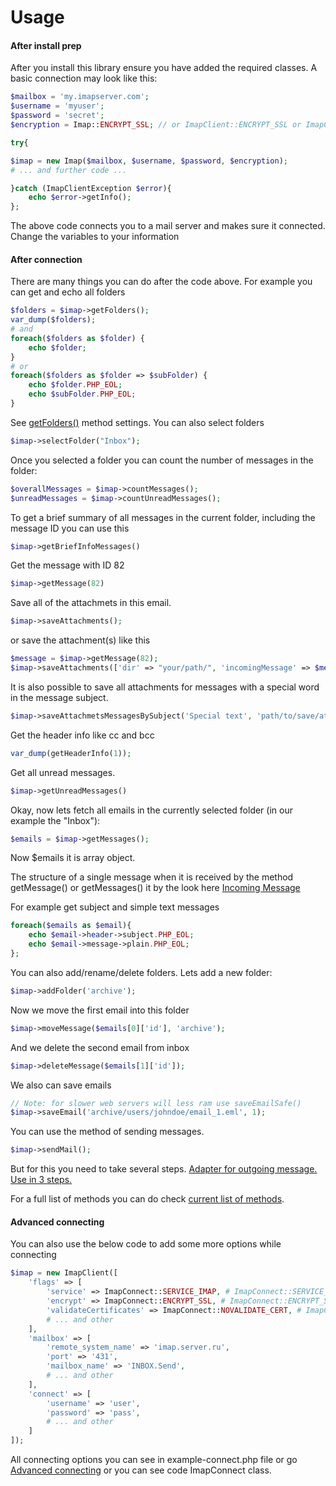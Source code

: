 # Usage
#### After install prep
After you install this library ensure you have added the required classes.
A basic connection may look like this:
```php
$mailbox = 'my.imapserver.com';
$username = 'myuser';
$password = 'secret';
$encryption = Imap::ENCRYPT_SSL; // or ImapClient::ENCRYPT_SSL or ImapClient::ENCRYPT_TLS or null

try{

$imap = new Imap($mailbox, $username, $password, $encryption);
# ... and further code ...

}catch (ImapClientException $error){
    echo $error->getInfo();
};              
```
The above code connects you to a mail server and makes sure it connected. Change the variables to your information
#### After connection
There are many things you can do after the code above.
For example you can get and echo all folders
```php
$folders = $imap->getFolders();
var_dump($folders);
# and
foreach($folders as $folder) {
    echo $folder;
}
# or 
foreach($folders as $folder => $subFolder) {
    echo $folder.PHP_EOL;
    echo $subFolder.PHP_EOL;
}
```
See [getFolders()](Methods.md) method settings.
You can also select folders

```php
$imap->selectFolder("Inbox");
```
Once you selected a folder you can count the number of messages in the folder:

```php
$overallMessages = $imap->countMessages();
$unreadMessages = $imap->countUnreadMessages();
```

To get a brief summary of all messages in the current folder, including the message ID you can use this
```php
$imap->getBriefInfoMessages()
```

Get the message with ID 82
```php
$imap->getMessage(82)
```

Save all of the attachmets in this email.
```php
$imap->saveAttachments();
```
or save the attachment(s) like this
```php
$message = $imap->getMessage(82);
$imap->saveAttachments(['dir' => "your/path/", 'incomingMessage' => $message]);
```

It is also possible to save all attachments for messages with a special word in the message subject.
```php
$imap->saveAttachmetsMessagesBySubject('Special text', 'path/to/save/attach');
```

Get the header info like cc and bcc
```php
var_dump(getHeaderInfo(1));
```

Get all unread messages.
```php
$imap->getUnreadMessages()
```

Okay, now lets fetch all emails in the currently selected folder (in our example the "Inbox"):
```php
$emails = $imap->getMessages();
```
Now $emails it is array object.

The structure of a single message when it is received by the method getMessage() or getMessages()
it by the look here [Incoming Message](IncomingMessage.md)

For example get subject and simple text messages
```php
foreach($emails as $email){
    echo $email->header->subject.PHP_EOL;
    echo $email->message->plain.PHP_EOL;
};
```

You can also add/rename/delete folders. Lets add a new folder:

```php
$imap->addFolder('archive');
```
Now we move the first email into this folder

```php
$imap->moveMessage($emails[0]['id'], 'archive');
```
And we delete the second email from inbox

```php
$imap->deleteMessage($emails[1]['id']);
```

We also can save emails
```php
// Note: for slower web servers will less ram use saveEmailSafe()
$imap->saveEmail('archive/users/johndoe/email_1.eml', 1);
```

You can use the method of sending messages.
```php
$imap->sendMail();
```
But for this you need to take several steps.
[Adapter for outgoing message. Use in 3 steps.](AdapterForOutgoingMessage.md)

For a full list of methods you can do check [current list of methods](Methods.md).

#### Advanced connecting

You can also use the below code to add some more options while connecting

```php
$imap = new ImapClient([
    'flags' => [
        'service' => ImapConnect::SERVICE_IMAP, # ImapConnect::SERVICE_IMAP ,ImapConnect::SERVICE_POP3, ImapConnect::SERVICE_NNTP
        'encrypt' => ImapConnect::ENCRYPT_SSL, # ImapConnect::ENCRYPT_SSL, ImapConnect::ENCRYPT_TLS, ImapConnect::ENCRYPT_NOTLS
        'validateCertificates' => ImapConnect::NOVALIDATE_CERT, # ImapConnect::VALIDATE_CERT, ImapConnect::NOVALIDATE_CERT
        # ... and other
    ],
    'mailbox' => [
        'remote_system_name' => 'imap.server.ru',
        'port' => '431',
        'mailbox_name' => 'INBOX.Send',
        # ... and other
    ],
    'connect' => [
        'username' => 'user',
        'password' => 'pass',
        # ... and other
    ]
]);
```
 All connecting options you can see in example-connect.php file
 or go [Advanced connecting](AdvancedConnecting.md)
 or you can see code ImapConnect class.
